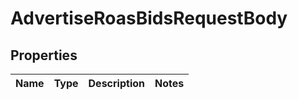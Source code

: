 # AdvertiseRoasBidsRequestBody

## Properties
Name | Type | Description | Notes
------------ | ------------- | ------------- | -------------
